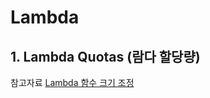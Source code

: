 # Lambda

## 1. Lambda Quotas (람다 할당량)

참고자료
[Lambda 함수 크기 조정](https://docs.aws.amazon.com/lambda/latest/dg/invocation-scaling.html)
